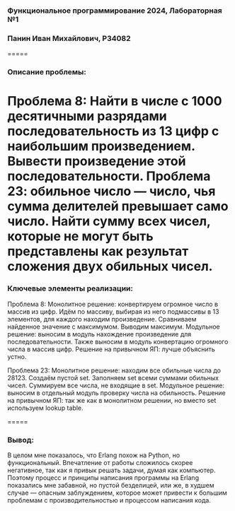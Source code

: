 ### Функциональное программирование 2024, Лабораторная №1
### Панин Иван Михайлович, P34082
=====
### Описание проблемы: 
Проблема 8: Найти в числе с 1000 десятичными разрядами последовательность из 13 цифр с наибольшим произведением. Вывести произведение этой последовательности. 
Проблема 23: обильное число — число, чья сумма делителей превышает само число. Найти сумму всех чисел, которые не могут быть представлены как результат сложения двух обильных чисел. 
=====
### Ключевые элементы реализации: 
Проблема 8: 
Монолитное решение: конвертируем огромное число в массив из цифр. Идём по массиву, выбирая из него подмассивы в 13 элементов, для каждого находим произведение. Сравниваем найденное значение с максимумом. Выводим максимум. 
Модульное решение: выносим в модуль нахождение произведение для последовательности. Также выносим в модуль конвертацию огромного числа в массив цифр.
Решение на привычном ЯП: лучше объяснить устно. 

Проблема 23:
Монолитное решение: находим все обильные числа до 28123. Создаём пустой set. Заполняем set всеми суммами обильных чисел. Суммируем все числа, не входящие в set. 
Модульное решение: выносим в отдельный модуль проверку числа на обильность. 
Решение на привычном ЯП: так же как в монолитном решении, но вместо set используем lookup table. 

=====
### Вывод:
В целом мне показалось, что Erlang похож на Python, но функциональный. Впечатление от работы сложилось скорее негативное, так как я привык решать задачи, думая как компьютер. Поэтому процесс и принципы написания программы на Erlang показались мне забавной, но пустой безделицей, или же, в худшем случае — опасным заблуждением, которое может привести к большим проблемам с производительностью и процессом написания кода. 
